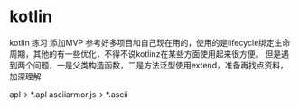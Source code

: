 # kotlin
kotlin 练习 添加MVP
参考好多项目和自己现在用的，使用的是lifecycle绑定生命周期，其他的有一些优化，不得不说kotlinz在某些方面使用起来很方便。
但是遇到两个问题，一是父类构造函数，二是方法泛型使用extend，准备再找点资料，加深理解

apl-> *.apl
asciiarmor.js-> *.ascii

